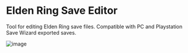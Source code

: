 # Elden Ring Save Editor

Tool for editing Elden Ring save files. Compatible with PC and Playstation Save Wizard exported saves.

![image](https://github.com/ClayAmore/ER-Save-Editor/assets/131625063/035d2b56-fe82-477e-92df-164d483885a0)
